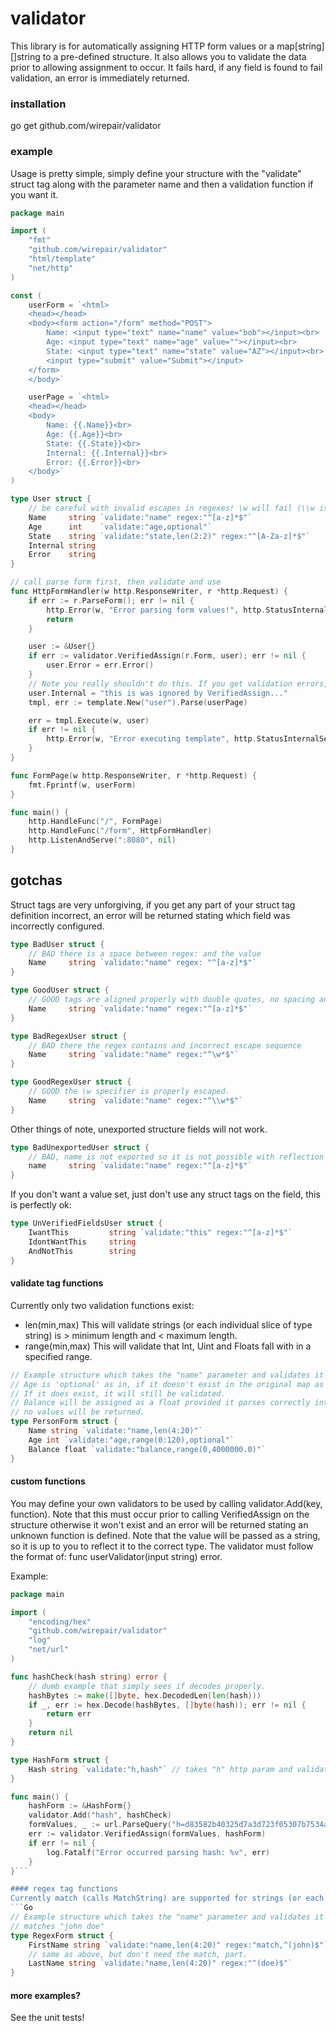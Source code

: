 # validator 
This library is for automatically assigning HTTP form values or a map[string][]string to a pre-defined structure. It also allows you to validate the data prior to allowing assignment to occur. It fails hard, if any field is found to fail validation, an error is immediately returned. 

### installation
go get github.com/wirepair/validator

### example  
Usage is pretty simple, simply define your structure with the "validate" struct tag along with the parameter name and then a validation function if you want it.
```Go
package main

import (
	"fmt"
	"github.com/wirepair/validator"
	"html/template"
	"net/http"
)

const (
	userForm = `<html>
	<head></head>
	<body><form action="/form" method="POST">
		Name: <input type="text" name="name" value="bob"></input><br>
		Age: <input type="text" name="age" value=""></input><br>
		State: <input type="text" name="state" value="AZ"></input><br>
		<input type="submit" value="Submit"></input>
	</form>
	</body>`

	userPage = `<html>
	<head></head>
	<body>
		Name: {{.Name}}<br>
		Age: {{.Age}}<br>
		State: {{.State}}<br>
		Internal: {{.Internal}}<br>
		Error: {{.Error}}<br>
	</body>`
)

type User struct {
	// be careful with invalid escapes in regexes! \w will fail (\\w is correct)
	Name     string `validate:"name" regex:"^[a-z]*$"`
	Age      int    `validate:"age,optional"`
	State    string `validate:"state,len(2:2)" regex:"^[A-Za-z]*$"`
	Internal string
	Error    string
}

// call parse form first, then validate and use
func HttpFormHandler(w http.ResponseWriter, r *http.Request) {
	if err := r.ParseForm(); err != nil {
		http.Error(w, "Error parsing form values!", http.StatusInternalServerError)
		return
	}

	user := &User{}
	if err := validator.VerifiedAssign(r.Form, user); err != nil {
		user.Error = err.Error()
	}
	// Note you really shouldn't do this. If you get validation errors, throw it away and ask the user again.
	user.Internal = "this is was ignored by VerifiedAssign..."
	tmpl, err := template.New("user").Parse(userPage)

	err = tmpl.Execute(w, user)
	if err != nil {
		http.Error(w, "Error executing template", http.StatusInternalServerError)
	}
}

func FormPage(w http.ResponseWriter, r *http.Request) {
	fmt.Fprintf(w, userForm)
}

func main() {
	http.HandleFunc("/", FormPage)
	http.HandleFunc("/form", HttpFormHandler)
	http.ListenAndServe(":8080", nil)
}
```

## gotchas
Struct tags are very unforgiving, if you get any part of your struct tag definition incorrect, an error will be returned stating which field was incorrectly configured.
```Go
type BadUser struct {
	// BAD there is a space between regex: and the value
	Name     string `validate:"name" regex: "^[a-z]*$"`
}

type GoodUser struct {
	// GOOD tags are aligned properly with double quotes, no spacing and the correct specifiers used.
	Name     string `validate:"name" regex:"^[a-z]*$"`
}

type BadRegexUser struct {
	// BAD there the regex contains and incorrect escape sequence
	Name     string `validate:"name" regex:"^\w*$"`	
}

type GoodRegexUser struct {
	// GOOD the \w specifier is properly escaped.
	Name     string `validate:"name" regex:"^\\w*$"`	
}
```

Other things of note, unexported structure fields will not work.
```Go
type BadUnexportedUser struct {
	// BAD, name is not exported so it is not possible with reflection to set the unexported name field.
	name     string `validate:"name" regex:"^[a-z]*$"`
}
```

If you don't want a value set, just don't use any struct tags on the field, this is perfectly ok:
```Go
type UnVerifiedFieldsUser struct {
	IwantThis         string `validate:"this" regex:"^[a-z]*$"`
	IdontWantThis     string 
	AndNotThis        string
}
```

#### validate tag functions
Currently only two validation functions exist:
- len(min,max)  This will validate strings (or each individual slice of type string) is > minimum length and < maximum length. 
- range(min,max) This will validate that Int, Uint and Floats fall with in a specified range. 

```Go
// Example structure which takes the "name" parameter and validates it is > 4 characters and < 20 characters
// Age is 'optional' as in, if it doesn't exist in the original map as a key, we can safely disregard it. 
// If it does exist, it will still be validated.
// Balance will be assigned as a float provided it parses correctly into a float value. if not it will fail and
// no values will be returned.
type PersonForm struct {
	Name string `validate:"name,len(4:20)"`
	Age int `validate:"age,range(0:120),optional"`
	Balance float `validate:"balance,range(0,4000000.0)"`
}
```

#### custom functions
You may define your own validators to be used by calling validator.Add(key, function). Note that this must occur prior to calling VerifiedAssign on the structure otherwise it won't exist and an error will be returned stating an unknown function is defined. Note that the value will be passed as a string, so it is up to you to reflect it to the correct type. The validator must follow the format of: func userValidator(input string) error.

Example:
```Go
package main

import (
	"encoding/hex"
	"github.com/wirepair/validator"
	"log"
	"net/url"
)

func hashCheck(hash string) error {
	// dumb example that simply sees if decodes properly.
	hashBytes := make([]byte, hex.DecodedLen(len(hash)))
	if _, err := hex.Decode(hashBytes, []byte(hash)); err != nil {
		return err
	}
	return nil
}

type HashForm struct {
	Hash string `validate:"h,hash"` // takes "h" http param and validates it decodes as valid hex
}

func main() {
	hashForm := &HashForm{}
	validator.Add("hash", hashCheck)
	formValues, _ := url.ParseQuery("h=d83582b40325d7a3d723f05307b7534a")
	err := validator.VerifiedAssign(formValues, hashForm)
	if err != nil {
		log.Fatalf("Error occurred parsing hash: %v", err)
	}
}```

#### regex tag functions
Currently match (calls MatchString) are supported for strings (or each slice of a slice of strings).
```Go
// Example structure which takes the "name" parameter and validates it is > 4 characters and < 20 characters and
// matches "john doe"
type RegexForm struct {
	FirstName string `validate:"name,len(4:20)" regex:"match,^(john)$"`
	// same as above, but don't need the match, part.
	LastName string `validate:"name,len(4:20)" regex:"^(doe)$"`
}
```


#### more examples?
See the unit tests!
